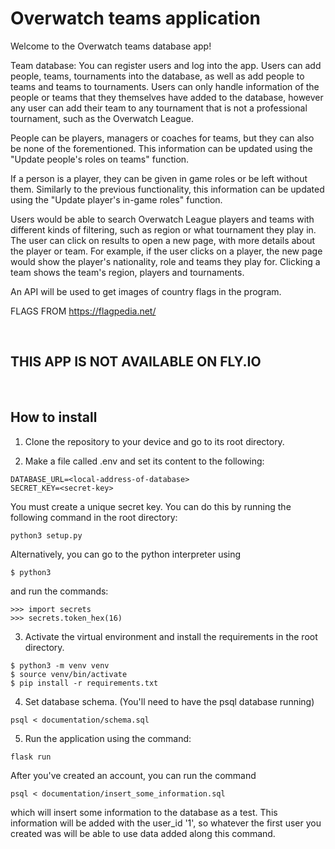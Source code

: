 # Overwatch teams application

Welcome to the Overwatch teams database app!




Team database:
You can register users and log into the app. Users can add people, teams, tournaments into the database, as well as add people to teams and teams to tournaments. Users can only handle information of the people or teams that they themselves have added to the database, however any user can add their team to any tournament that is not a professional tournament, such as the Overwatch League.

People can be players, managers or coaches for teams, but they can also be none of the forementioned. This information can be updated using the "Update people's roles on teams" function.

If a person is a player, they can be given in game roles or be left without them. Similarly to the previous functionality, this information can be updated using the "Update player's in-game roles" function.

Users would be able to search Overwatch League players and teams with different kinds of filtering, such as region or what tournament they play in. The user can click on results to open a new page, with more details about the player or team. For example, if the user clicks on a player, the new page would show the player's nationality, role and teams they play for. Clicking a team shows the team's region, players and tournaments.

An API will be used to get images of country flags in the program.

FLAGS FROM https://flagpedia.net/

<br>

## THIS APP IS NOT AVAILABLE ON FLY.IO

<br>

## How to install

1. Clone the repository to your device and go to its root directory.

2. Make a file called .env and set its content to the following:
```
DATABASE_URL=<local-address-of-database>
SECRET_KEY=<secret-key>
```
You must create a unique secret key. You can do this by running the following command in the root directory:
```
python3 setup.py
```
Alternatively, you can go to the python interpreter using
```
$ python3
```
and run the commands:   
```
>>> import secrets
>>> secrets.token_hex(16)
```

3. Activate the virtual environment and install the requirements in the root directory.
```
$ python3 -m venv venv
$ source venv/bin/activate
$ pip install -r requirements.txt
```

4. Set database schema. (You'll need to have the psql database running)
```
psql < documentation/schema.sql
```

5.  Run the application using the command:
```
flask run
```

After you've created an account, you can run the command
```
psql < documentation/insert_some_information.sql
```
which will insert some information to the database as a test.
This information will be added with the user_id '1', so whatever the first user you created was will be able to use data added along this command.

